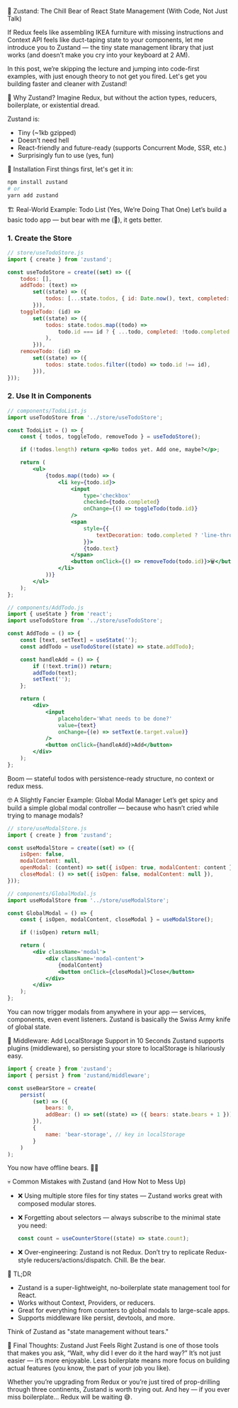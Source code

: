 🧸 Zustand: The Chill Bear of React State Management (With Code, Not Just Talk)

If Redux feels like assembling IKEA furniture with missing instructions and Context API feels like duct-taping state to your components, let me introduce you to Zustand — the tiny state management library that just works (and doesn’t make you cry into your keyboard at 2 AM).

In this post, we’re skipping the lecture and jumping into code-first examples, with just enough theory to not get you fired. Let's get you building faster and cleaner with Zustand!

🐻 Why Zustand?
Imagine Redux, but without the action types, reducers, boilerplate, or existential dread.

Zustand is:

- Tiny (\~1kb gzipped)
- Doesn’t need <Provider> hell
- React-friendly and future-ready (supports Concurrent Mode, SSR, etc.)
- Surprisingly fun to use (yes, fun)

🚀 Installation
First things first, let's get it in:

```bash
npm install zustand
# or
yarn add zustand
```

🏗️ Real-World Example: Todo List (Yes, We’re Doing That One)
Let’s build a basic todo app — but bear with me (🐻), it gets better.

### 1. Create the Store

```jsx
// store/useTodoStore.js
import { create } from 'zustand';

const useTodoStore = create((set) => ({
	todos: [],
	addTodo: (text) =>
		set((state) => ({
			todos: [...state.todos, { id: Date.now(), text, completed: false }],
		})),
	toggleTodo: (id) =>
		set((state) => ({
			todos: state.todos.map((todo) =>
				todo.id === id ? { ...todo, completed: !todo.completed } : todo
			),
		})),
	removeTodo: (id) =>
		set((state) => ({
			todos: state.todos.filter((todo) => todo.id !== id),
		})),
}));
```

### 2. Use It in Components

```jsx
// components/TodoList.js
import useTodoStore from '../store/useTodoStore';

const TodoList = () => {
	const { todos, toggleTodo, removeTodo } = useTodoStore();

	if (!todos.length) return <p>No todos yet. Add one, maybe?</p>;

	return (
		<ul>
			{todos.map((todo) => (
				<li key={todo.id}>
					<input
						type='checkbox'
						checked={todo.completed}
						onChange={() => toggleTodo(todo.id)}
					/>
					<span
						style={{
							textDecoration: todo.completed ? 'line-through' : 'none',
						}}>
						{todo.text}
					</span>
					<button onClick={() => removeTodo(todo.id)}>🗑️</button>
				</li>
			))}
		</ul>
	);
};
```

```jsx
// components/AddTodo.js
import { useState } from 'react';
import useTodoStore from '../store/useTodoStore';

const AddTodo = () => {
	const [text, setText] = useState('');
	const addTodo = useTodoStore((state) => state.addTodo);

	const handleAdd = () => {
		if (!text.trim()) return;
		addTodo(text);
		setText('');
	};

	return (
		<div>
			<input
				placeholder='What needs to be done?'
				value={text}
				onChange={(e) => setText(e.target.value)}
			/>
			<button onClick={handleAdd}>Add</button>
		</div>
	);
};
```

Boom — stateful todos with persistence-ready structure, no context or redux mess.

🤓 A Slightly Fancier Example: Global Modal Manager
Let’s get spicy and build a simple global modal controller — because who hasn’t cried while trying to manage modals?

```js
// store/useModalStore.js
import { create } from 'zustand';

const useModalStore = create((set) => ({
	isOpen: false,
	modalContent: null,
	openModal: (content) => set({ isOpen: true, modalContent: content }),
	closeModal: () => set({ isOpen: false, modalContent: null }),
}));
```

```jsx
// components/GlobalModal.js
import useModalStore from '../store/useModalStore';

const GlobalModal = () => {
	const { isOpen, modalContent, closeModal } = useModalStore();

	if (!isOpen) return null;

	return (
		<div className='modal'>
			<div className='modal-content'>
				{modalContent}
				<button onClick={closeModal}>Close</button>
			</div>
		</div>
	);
};
```

You can now trigger modals from anywhere in your app — services, components, even event listeners. Zustand is basically the Swiss Army knife of global state.

🎒 Middleware: Add LocalStorage Support in 10 Seconds
Zustand supports plugins (middleware), so persisting your store to localStorage is hilariously easy.

```js
import { create } from 'zustand';
import { persist } from 'zustand/middleware';

const useBearStore = create(
	persist(
		(set) => ({
			bears: 0,
			addBear: () => set((state) => ({ bears: state.bears + 1 })),
		}),
		{
			name: 'bear-storage', // key in localStorage
		}
	)
);
```

You now have offline bears. 🐻✅

💀 Common Mistakes with Zustand (and How Not to Mess Up)

- ❌ Using multiple store files for tiny states — Zustand works great with composed modular stores.
- ❌ Forgetting about selectors — always subscribe to the minimal state you need:

  ```js
  const count = useCounterStore((state) => state.count);
  ```

- ❌ Over-engineering: Zustand is not Redux. Don’t try to replicate Redux-style reducers/actions/dispatch. Chill. Be the bear.

🧠 TL;DR

- Zustand is a super-lightweight, no-boilerplate state management tool for React.
- Works without Context, Providers, or reducers.
- Great for everything from counters to global modals to large-scale apps.
- Supports middleware like persist, devtools, and more.

Think of Zustand as "state management without tears."

🧪 Final Thoughts: Zustand Just Feels Right
Zustand is one of those tools that makes you ask, “Wait, why did I ever do it the hard way?” It’s not just easier — it’s more enjoyable. Less boilerplate means more focus on building actual features (you know, the part of your job you like).

Whether you’re upgrading from Redux or you’re just tired of prop-drilling through three continents, Zustand is worth trying out. And hey — if you ever miss boilerplate… Redux will be waiting 😅.
